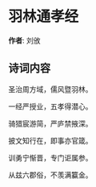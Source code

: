 # 羽林通孝经

**作者**: 刘攽

## 诗词内容

圣治周方域，儒风暨羽林。

一经严授业，五孝得潜心。

骑猎宸游简，严庐禁掖深。

披文知行在，即事亦官箴。

训勇宁惭晋，专门讵属参。

从兹六郡俗，不羡满籯金。

